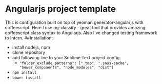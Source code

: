 Angularjs project template
==========================
This is configuration built on top of yeoman generator-angularjs with coffeescript. Here I use ng-classify - great tool that provides amazing coffeescript class syntax to Angularjs. Also I've changed testing framework to
Intern. 
##Installation:
+ install nodejs, npm
+ clone repository
+ add following line to your Sublime Text project config:
    * `"folder_exclude_patterns": [".tmp", ".sass-cache", "bower_components", "node_modules", "dist"]`
+ `npm install`
+ `bower install`
